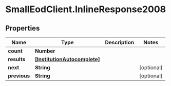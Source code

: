 # SmallEodClient.InlineResponse2008

## Properties

Name | Type | Description | Notes
------------ | ------------- | ------------- | -------------
**count** | **Number** |  | 
**results** | [**[InstitutionAutocomplete]**](InstitutionAutocomplete.md) |  | 
**next** | **String** |  | [optional] 
**previous** | **String** |  | [optional] 


